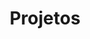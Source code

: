 ---
menu: true
layout: full
title: Projetos
namespace: projetos
permalink_pt: /projetos/
permalink_en: /projects/
---